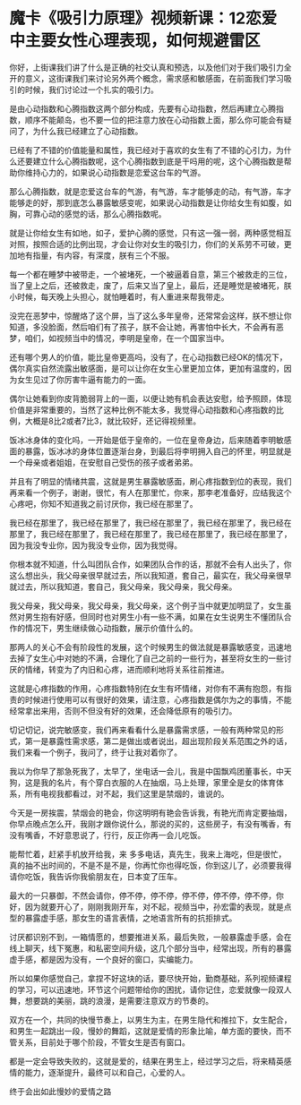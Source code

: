 # 魔卡《吸引力原理》视频新课：12恋爱中主要女性心理表现，如何规避雷区

你好，上街课我们讲了什么是正确的社交认真和预选，以及他们对于我们吸引力全开的意义，这街课我们来讨论另外两个概念，需求感和敏感面，在前面我们学习吸引的时候，我们讨论过一个扎实的吸引力。

是由心动指数和心腾指数这两个部分构成，先要有心动指数，然后再建立心腾指数，顺序不能颠岛，也不要一位的把注意力放在心动指数上面，那么你可能会有疑问了，为什么我已经建立了心动指数。

已经有了不错的价值能量和属性，我已经对于喜欢的女生有了不错的心引力，为什么还要建立什么心腾指数呢，这个心腾指数到底是干吗用的呢，这个心腾指数是帮助你维持心力的，如果说心动指数是恋爱这台车的气游。

那么心腾指数，就是恋爱这台车的气游，有气游，车才能够走的动，有气游，车才能够走的好，那到底怎么暴露敏感变呢，如果说心动指数是让你给女生有如腹，如胸，可靠心动的感觉的话，那么心腾指数呢。

就是让你给女生有如地，如子，爱护心腾的感觉，只有这一强一弱，两种感觉相互对照，按照合适的比例出现，才会让你对女生的吸引力，你们的关系劳不可破，更加地有指量，有内容，有深度，朕有三个不服。

每一个都在睡梦中被带走，一个被堵死，一个被逼着自意，第三个被救走的三位，当了皇上之后，还被救走，废了，后来又当了皇上，最后，还是睡觉是被堵死，朕小时候，每天晚上头担心，就怕睡着时，有人重进来帮我带走。

没完在恶梦中，惊醒烙了这个屏，当了这么多年皇帝，还常常会这样，朕不想让你知道，多没脸面，然后咱们有了孩子，朕不会让她，再害怕中长大，不会再有恶梦，咱们，如视频当中的情况，李明是皇帝，在一个国家当中。

还有哪个男人的价值，能比皇帝更高吗，没有了，在心动指数已经OK的情况下，偶尔真实自然流露出敏感面，是可以让你在女生心里更加立体，更加有温度的，因为女生见过了你厉害牛逼有能力的一面。

偶尔让她看到你皮背脆弱背上的一面，以便让她有机会表达安慰，给予照顾，体现价值是非常重要的，当然了这种比例不能太多，我觉得心动指数和心疼指数的比例，大概是8比2或者7比3，就比较好，还记得视频里。

饭冰冰身体的变化吗，一开始是低于皇帝的，一位在皇帝身边，后来随着李明敏感面的暴露，饭冰冰的身体位置逐渐台身，到最后将李明拥入自己的怀里，明显就是一个母亲或者姐姐，在安慰自己受伤的孩子或者弟弟。

并且有了明显的情绪共震，这就是男生暴露敏感面，刷心疼指数到位的表现，我们再来看一个例子，谢谢，很忙，有人在那里忙，你来，那李老准备好，应结我这个心疼吧，你知不知道我之前讨厌你，我已经在那里了。

我已经在那里了，我已经在那里了，我已经在那里了，我已经在那里了，我已经在那里了，我已经在那里了，我已经在那里了，我已经在那里了，我已经在那里了，因为我没专业你，因为我没专业你，因为我觉得。

你根本就不知道，什么叫团队合作，如果团队合作的话，那就不会有人出头了，你这么想出头，我父母亲很早就过去，所以我知道，套自己，最实在，我父母亲很早就过去，所以我知道，套自己，我父母亲，我父母亲，我父母亲。

我父母亲，我父母亲，我父母亲，我父母亲，这个例子当中就更加明显了，女生虽然对男生抱有好感，但同时也对男生小有一些不满，如果在女生说男生不懂团队合作的情况下，男生继续做心动指数，展示价值什么的。

那两人的关心不会有阶段性的发展，这个时候男生的做法就是暴露敏感变，迅速地去掉了女生心中对她的不满，合理化了自己之前的一些行为，甚至将女生的一些讨厌的情绪，转变为了内旧和心疼，进而顺利地将关系往前推进。

这就是心疼指数的作用，心疼指数特别在女生有坏情绪，对你有不满有抱怨，有指责的时候进行使用可以有很好的效果，请注意，心疼指数是偶尔为之的事情，不能经常拿出来用，否则不但没有好的效果，还会降低原有的吸引力。

切记切记，说完敏感变，我们再来看看什么是暴露需求感，一般有两种常见的形式，第一是暴露性需求感，第二是做出或者说出，超出现阶段关系范围之外的话，我们来看一个例子，我问了，终于让我对着你了。

我以为你早了那急死我了，太早了，坐电话一会儿，我是中国飘鸡团董事长，中天狗，这是我的名片，有个穿白衣服的人在抽烟，马上处理，家里全是女的体育体系，所有电视我都看过，对不起，我们这里是禁烟的，谁说的。

今天是一房挨震，禁烟会的艳会，你这明明有艳会告诉我，有艳光而肯定要抽烟，你早点晚点怎么开，我刚才跟你说什么，那说的买的，这些房子，有没有嘴香，有没有嘴香，不好意思说了，行行，反正你再一会儿吃饭。

能帮忙着，赶紧手机放开给我，来 多多电话，真先生，我来上海吃，但是很忙，真的抽不出时间的，不是不是不是，你再忙你也得吃饭，你到这儿了，必须要我得请你吃饭，我告诉你我偷朋友在，日本变了压车。

最大的一只暴御，不然会请你，停不停，停不停，停不停，停不停，停不停，你好，因为就要开心了，刚刚我刚开车，对不起，视频当中，孙宏雷的表现，就是点型的暴露虚手感，那女生的语言表情，之地语言所有的抗拒排式。

讨厌都识别不到，一箱情愿的，想要推进关系，最后失败，一般暴露虚手感，会在线上聊天，线下冤惠，和私密空间升级，这几个部分当中，经常出现，所有的暴露虚手感，都是因为没有，一个良好的窗口，实编能力。

所以如果你感觉自己，拿捏不好这块的话，要尽快开始，勤商基础，系列视频课程的学习，可以迅速地，环节这个问题带给你的困扰，请你记住，恋爱就像一段双人舞，想要跳的美丽，跳的浪漫，是需要注意双方的节奏的。

双方在一个，共同的快慢节奏上，以男生为主，在男生隐代和推拉下，女生配合，和男生一起跳出一段，慢妙的舞蹈，这就是爱情的形象比喻，单方面的要快，而不管关系，目前处于哪个阶段，不管女生是否有窗口。

都是一定会导致失败的，这就是爱的，结果在男生上，经过学习之后，将来精英感情的能力，逐渐提升，最终可以和自己，心爱的人。

终于会出如此慢妙的爱情之路